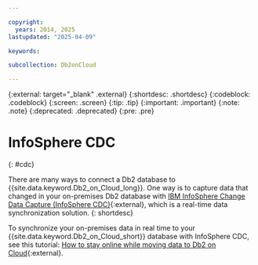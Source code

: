 ```yaml
---

copyright:
  years: 2014, 2025
lastupdated: "2025-04-09"

keywords: 

subcollection: Db2onCloud

---
```


<!-- Attribute definitions --> 
{:external: target="_blank" .external}
{:shortdesc: .shortdesc}
{:codeblock: .codeblock}
{:screen: .screen}
{:tip: .tip}
{:important: .important}
{:note: .note}
{:deprecated: .deprecated}
{:pre: .pre}

# InfoSphere CDC
{: #cdc}

There are many ways to connect a Db2 database to {{site.data.keyword.Db2_on_Cloud_long}}. One way is to capture data that changed in your on-premises Db2 database with [IBM InfoSphere Change Data Capture (InfoSphere CDC)](https://www.ibm.com/support/knowledgecenter/en/SSTRGZ_11.4.0/com.ibm.cdcdoc.sysreq.doc/concepts/aboutcdc.html){:external}, which is a real-time data synchronization solution.
{: shortdesc}

To synchronize your on-premises data in real time to your {{site.data.keyword.Db2_on_Cloud_short}} database with InfoSphere CDC, see this tutorial: [How to stay online while moving data to Db2 on Cloud](https://cloudcontent.mybluemix.net/cloud/garage/dte/producttour/how-stay-online-while-moving-data-db2-cloud){:external}.


